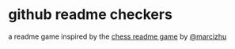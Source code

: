 # github readme checkers
a readme game inspired by the [chess readme game](https://github.com/marcizhu/readme-chess) by [@marcizhu](https://github.com/marcizhu)
